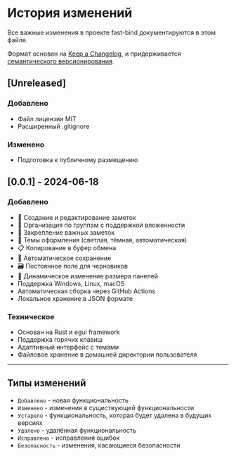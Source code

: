 # История изменений

Все важные изменения в проекте fast-bind документируются в этом файле.

Формат основан на [Keep a Changelog](https://keepachangelog.com/ru/1.0.0/),
и придерживается [семантического версионирования](https://semver.org/lang/ru/).

## [Unreleased]

### Добавлено
- Файл лицензии MIT
- Расширенный .gitignore

### Изменено
- Подготовка к публичному размещению

## [0.0.1] - 2024-06-18

### Добавлено
- 📝 Создание и редактирование заметок
- 📁 Организация по группам с поддержкой вложенности
- 📌 Закрепление важных заметок
- 🎨 Темы оформления (светлая, тёмная, автоматическая)
- 📋 Копирование в буфер обмена
- 💾 Автоматическое сохранение
- 🗃️ Постоянное поле для черновиков
- 🔄 Динамическое изменение размера панелей
- Поддержка Windows, Linux, macOS
- Автоматическая сборка через GitHub Actions
- Локальное хранение в JSON формате

### Техническое
- Основан на Rust и egui framework
- Поддержка горячих клавиш
- Адаптивный интерфейс с темами
- Файловое хранение в домашней директории пользователя

---

## Типы изменений

- `Добавлено` - новая функциональность
- `Изменено` - изменения в существующей функциональности
- `Устарело` - функциональность, которая будет удалена в будущих версиях
- `Удалено` - удалённая функциональность
- `Исправлено` - исправления ошибок
- `Безопасность` - изменения, касающиеся безопасности 